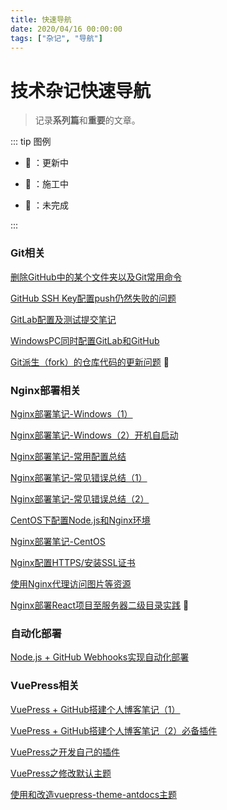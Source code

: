 ```yaml
---
title: 快速导航
date: 2020/04/16 00:00:00
tags: ["杂记", "导航"]
---
```


# 技术杂记快速导航

<ClientOnly>
  <display-bar :displayData="$frontmatter"></display-bar>
</ClientOnly>

> 记录**系列篇**和**重要**的文章。

::: tip 图例

* 📝 ：更新中

* 🚧 ：施工中

* 📌 ：未完成

:::

### Git相关

<a href="/blog/other/devtool/git-remove-dir.html" target="_blank">删除GitHub中的某个文件夹以及Git常用命令</a>

<a href="/blog/other/devtool/github-sshkey-config.html" target="_blank">GitHub SSH Key配置push仍然失败的问题</a>

<a href="/blog/other/devtool/gitlab-init.html" target="_blank">GitLab配置及测试提交笔记</a>

<a href="/blog/other/devtool/gitlab-and-github.html" target="_blank">WindowsPC同时配置GitLab和GitHub</a>

<a href="/blog/other/devtool/forked-repo-update-config.html" target="_blank">Git派生（fork）的仓库代码的更新问题</a> 🚧

### Nginx部署相关

<a href="/blog/other/devtool/nginx-deploy-record.html" target="_blank">Nginx部署笔记-Windows（1）</a>

<a href="/blog/other/devtool/nginx-start.html" target="_blank">Nginx部署笔记-Windows（2）开机自启动</a>

<a href="/blog/other/devtool/nginx-deploy-summary.html" target="_blank">Nginx部署笔记-常用配置总结</a>

<a href="/blog/other/devtool/nginx-error-summary-1.html" target="_blank">Nginx部署笔记-常见错误总结（1）</a>

<a href="/blog/other/aboutdeploy/nginx-error-summary-2.html" target="_blank">Nginx部署笔记-常见错误总结（2）</a>

<a href="/blog/other/devtool/nodejs-config-for-centos.html" target="_blank">CentOS下配置Node.js和Nginx环境</a>

<a href="/blog/other/aboutdeploy/nginx-deploy-for-centos.html" target="_blank">Nginx部署笔记-CentOS</a>

<a href="/blog/other/aboutdeploy/nginx-config-https.html" target="_blank">Nginx配置HTTPS/安装SSL证书</a>

<a href="/blog/other/aboutdeploy/nginx-proxy-resource.html" target="_blank">使用Nginx代理访问图片等资源</a>

<a href="/blog/frontend/react/sub-directory-deploy.html" target="_blank">Nginx部署React项目至服务器二级目录实践</a> 🚧

### 自动化部署

<a href="/blog/other/aboutdeploy/auto-deploy-nodejs.html" target="_blank">Node.js + GitHub Webhooks实现自动化部署</a>

### VuePress相关

<a href="/blog/other/aboutblog/vuepress-build-blog.html" target="_blank">VuePress + GitHub搭建个人博客笔记（1）</a>

<a href="/blog/other/aboutblog/vuepress-plugin.html" target="_blank">VuePress + GitHub搭建个人博客笔记（2）必备插件</a>

<a href="/blog/other/aboutblog/vuepress-diy-plugin.html" target="_blank">VuePress之开发自己的插件</a>

<a href="/blog/other/aboutblog/modify-vuepress-theme.html" target="_blank">VuePress之修改默认主题</a>

<a href="/blog/other/aboutblog/vuepress-theme-antdocs.html" target="_blank">使用和改造vuepress-theme-antdocs主题</a>



